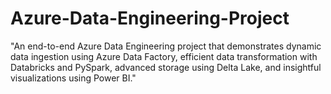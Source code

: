 # Azure-Data-Engineering-Project
"An end-to-end Azure Data Engineering project that demonstrates dynamic data ingestion using Azure Data Factory, efficient data transformation with Databricks and PySpark, advanced storage using Delta Lake, and insightful visualizations using Power BI."
